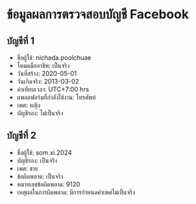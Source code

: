 # ข้อมูลผลการตรวจสอบบัญชี Facebook
## บัญชีที่ 1
- ชื่อผู้ใช้: nichada.poolchuae
- โหมดมืออาชีพ: เป็นจริง
- วันที่สร้าง: 2020-05-01
- วันเกิดจริง: 2013-03-02
- ค่าเทียบเวลา: UTC+7:00 hrs
- แพลตฟอร์มที่กำลังใช้งาน: โทรศัพท์
- เพศ: หญิง
- บัญชีรอง: ไม่เป็นจริง
## บัญชีที่ 2
- ชื่อผู้ใช้: som.xi.2024
- บัญชีรอง: เป็นจริง
- เพศ: ชาย
- ข้อผิดพลาด: เป็นจริง
- หมายเลขข้อผิดพลาด: 9120
- เหตุผลในการผิดพลาด: มีการกำหนดค่าเพศไม่เป็นจริง
